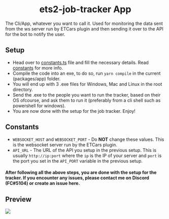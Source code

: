 <center>

# ets2-job-tracker App

</center>

The Cli/App, whatever you want to call it. Used for monitoring the data sent from the ws server run by ETCars plugin and then sending it over to the API for the bot to notify the user.

## Setup

-   Head over to [constants.ts](src/lib/constants.ts) file and fill the necessary details. Read [constants](#constants) for more info.
-   Compile the code into an exe, to do so, run `yarn compile` in the current (packages/app) folder.
-   You will end up with 3 .exe files for Windows, Mac and Linux in the root directory.
-   Send the .exe to the people you want to run the tracker, based on their OS ofcourse, and ask them to run it (preferably from a cli shell such as powershell for windows).
-   You are now done with the setup for the job tracker. Enjoy!

## Constants

-   `WEBSOCKET_HOST` and `WEBSOCKET_PORT` - Do **NOT** change these values. This is the websocket server run by the ETCars plugin.
-   `API_URL` - The URL of the API you setup in the previous setup. This is usually `http://ip:port` where the `ip` is the IP of your server and `port` is the port you set in the `API_PORT` variable in the previous setup.

#### After following all the above steps, you are done with the setup for the tracker. If you encounter any issues, please contact me on Discord (FC#5104) or create an issue here.

## Preview

![](https://i.imgur.com/gHlmFtR.png)
